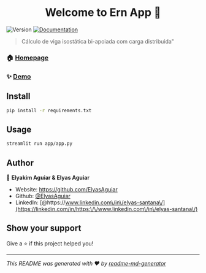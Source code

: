 <h1 align="center">Welcome to Ern App 👋</h1>
<p>
  <img alt="Version" src="https://img.shields.io/badge/version-0.0.1-blue.svg?cacheSeconds=2592000" />
  <a href="https://ern-app.aguiar.dev/docs" target="_blank">
    <img alt="Documentation" src="https://img.shields.io/badge/documentation-yes-brightgreen.svg" />
  </a>
</p>

> Cálculo de viga isostática bi-apoiada com carga distribuida"

### 🏠 [Homepage](https://ern-app.aguiar.dev)

### ✨ [Demo](https://ern-app.aguiar.dev)

## Install

```sh
pip install -r requirements.txt
```

## Usage

```sh
streamlit run app/app.py
```

## Author

👤 **Elyakim Aguiar & Elyas Aguiar**

* Website: https://github.com/ElyasAguiar
* Github: [@ElyasAguiar](https://github.com/ElyasAguiar)
* LinkedIn: [@https:\/\/www.linkedin.com\/in\/elyas-santana\/](https://linkedin.com/in/https:\/\/www.linkedin.com\/in\/elyas-santana\/)

## Show your support

Give a ⭐️ if this project helped you!

***
_This README was generated with ❤️ by [readme-md-generator](https://github.com/kefranabg/readme-md-generator)_